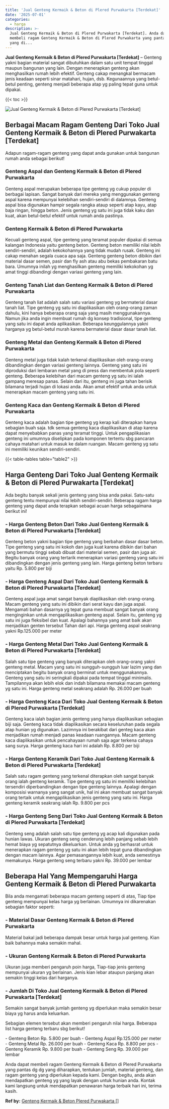 ```yaml
---
title: 'Jual Genteng Kermaik & Beton di Plered Purwakarta [Terdekat]'
date: '2025-07-01'
categories:
  - harga
description: >-
  Jual Genteng Kermaik & Beton di Plered Purwakarta [Terdekat]. Anda dapat
  membeli ragam Genteng Kermaik & Beton di Plered Purwakarta yang pantas dg dg
  yang di...
---
```


**Jual Genteng Kermaik & Beton di Plered Purwakarta \[Terdekat\]** – Genteng yakni bagian material sangat dibutuhkan dalam satu unit tempat tinggal maupun bangunan yang lain. Dengan menerapkan genteng akan menghasilkan rumah lebih efektif. Genteng cakap menangkal bermacam jenis keadaan seperti sinar matahari, hujan, dsb. Kegunaannya yang betul-betul penting, genteng menjadi beberapa atap yg paling tepat guna untuk dipakai.

{{< toc >}}

![Jual Genteng Kermaik & Beton di Plered Purwakarta [Terdekat]](/images/genteng-minimalis-murah01.png)

## Berbagai Macam Ragam Genteng Dari Toko Jual Genteng Kermaik & Beton di Plered Purwakarta \[Terdekat\]

Adapun ragam-ragam genteng yang dapat anda gunakan untuk bangunan rumah anda sebagai berikut!

### Genteng Aspal dan Genteng Kermaik & Beton di Plered Purwakarta

Genteng aspal merupakan beberapa tipe genteng yg cukup populer di berbagai lapisan. Sangat banyak dari mereka yang menggunakan genteng aspal karena mempunyai kelebihan sendiri-sendiri di dalamnya. Genteng aspal bisa digunakan hampir segala rangka ataup seperti atap kayu, atap baja ringan, hingga beton. Jenis genteng yg satu ini juga tidak kaku dan kuat, akan betul-betul efektif untuk rumah anda pastinya.

### Genteng Kermaik & Beton di Plered Purwakarta

Kecuali genteng aspal, tipe genteng yang teramat populer dipakai di semua kalangan Indonesia yaitu genteng beton. Genteng beton memiliki nilai lebih sendiri-sendiri, adalah kekokohannya yang tidak mudah rusak. Genteng ini cakap menahan segala cuaca apa saja. Genteng genteng beton dibikin dari material dasar semen, pasir dan fly ash atau abu bekas pembakaran batu bara. Umumnya inilah yg menghasilkan genteng memiliki kekokohan yg amat tinggi dibandingi dengan variasi genteng yang lain.

### Genteng Tanah Liat dan Genteng Kermaik & Beton di Plered Purwakarta

Genteng tanah liat adalah salah satu variasi genteng yg bermaterial dasar tanah liat. Tipe genteng yg satu ini diaplikasikan oleh orang-orang zaman dahulu, kini hanya beberapa orang saja yang masih menggunakannya. Namun jika anda ingin membuat rumah dg konsep tradisional, tipe genteng yang satu ini dapat anda aplikasikan. Beberapa keunggulannya yakni harganya yg betul-betul murah karena bermaterial dasar dasar tanah liat.

### Genteng Metal dan Genteng Kermaik & Beton di Plered Purwakarta

Genteng metal juga tidak kalah terkenal diaplikasikan oleh orang-orang dibandingkan dengan variasi genteng lainnya. Genteng yang satu ini diproduksi dari lembaran metal yang di press dan membentuk pola seperti genteng. Beberapa kelebihan dari macam genteng yg satu ini ialah gampang meresap panas. Selain dari itu, genteng ini juga tahan berisik bilamana terjadi hujan di lokasi anda. Akan amat efektif untuk anda untuk menerapkan macam genteng yang satu ini.

### Genteng Kaca dan Genteng Kermaik & Beton di Plered Purwakarta

Genteng kaca adalah bagian tipe genteng yg kerap kali diterapkan hanya sebagian buah saja. tdk semua genteng kaca diaplikasikan di atap karena dapat menyebabkan panas yang teramat tinggi. Untuk pengaplikasian genteng ini umumnya diselipkan pada komponen tertentu sbg pancaran cahaya matahari untuk masuk ke dalam ruangan. Macam genteng yg satu ini memiliki keunikan sendiri-sendiri.

{{< table-tables table="table2" >}}

## Harga Genteng Dari Toko Jual Genteng Kermaik & Beton di Plered Purwakarta \[Terdekat\]

Ada begitu banyak sekali jenis genteng yang bisa anda pakai. Satu-satu genteng tentu mempunyai nilai lebih sendiri-sendiri. Beberapa ragam harga genteng yang dapat anda terapkan sebagai acuan harga sebagaimana berikut ini!

### \- Harga Genteng Beton Dari Toko Jual Genteng Kermaik & Beton di Plered Purwakarta \[Terdekat\]

Genteng beton yakni bagian tipe genteng yang berbahan dasar dasar beton. Tipe genteng yang satu ini kokoh dan juga kuat karena dibikin dari bahan yang bermutu tinggi sebab dibuat dari material semen, pasir dan juga air. Begitu banyak orang yang tertarik menerapkan variasi genteng yang satu ini dibandingkan dengan jenis genteng yang lain. Harga genteng beton terbaru yaitu Rp. 5.800 per biji

### \- Harga Genteng Aspal Dari Toko Jual Genteng Kermaik & Beton di Plered Purwakarta \[Terdekat\]

Genteng aspal juga amat sangat banyak diaplikasikan oleh orang-orang. Macam genteng yang satu ini dibikin dari serat kayu dan juga aspal. Mengamati bahan dasarnya yg tepat guna membuat sangat banyak orang menginginkan untuk mengaplikasikan genteng aspal. Selain itu, genteng yg satu ini juga fleksibel dan kuat. Apalagi bahannya yang amat baik akan menjadikan genten tersebut Tahan dari api. Harga genteng aspal seakrang yakni Rp.125.000 per meter

### \- Harga Genteng Metal Dari Toko Jual Genteng Kermaik & Beton di Plered Purwakarta \[Terdekat\]

Salah satu tipe genteng yang banyak diterapkan oleh orang-orang yakni genteng metal. Macam yang satu ini sungguh-sungguh luar lazim yang dan menciptakan begitu banyak orang berminat untuk menggunakannya. Genteng yang satu ini seringkali dipakai pada tempat tinggal minimalis. Tampilannya akan lebih elok dan indah bilamana memakai macam genteng yg satu ini. Harga genteng metal seakrang adalah Rp. 26.000 per buah

### \- Harga Genteng Kaca Dari Toko Jual Genteng Kermaik & Beton di Plered Purwakarta \[Terdekat\]

Genteng kaca ialah bagian jenis genteng yang hanya diaplikasikan sebagian biji saja. Genteng kaca tidak diaplikasikan secara keseluruhan pada segala atap hunian yg digunakan. Lazimnya ini berakibat dari genteg kaca akan menjadikan rumah menjadi panas keadaan ruangannya. Macam genteng kaca diaplikasikan untuk pencahayaan rumah saja agar terkena cahaya sang surya. Harga genteng kaca hari ini adalah Rp. 8.800 per biji

### \- Harga Genteng Keramik Dari Toko Jual Genteng Kermaik & Beton di Plered Purwakarta \[Terdekat\]

Salah satu ragam genteng yang terkenal diterapkan oleh sangat banyak orang ialah genteng keramik. Tipe genteng yg satu ini memiliki kelebihan tersendiri diperbandingkan dengan tipe genteng lainnya. Apalagi dengan komposisi warnanya yang sangat unik, hal ini akan membuat sangat banyak orang tertaik untuk mengaplikasikan jenis genteng yang satu ini. Harga genteng keramik seakrang ialah Rp. 9.800 per pcs

### \- Harga Genteng Seng Dari Toko Jual Genteng Kermaik & Beton di Plered Purwakarta \[Terdekat\]

Genteng seng adalah salah satu tipe genteng yg acap kali digunakan pada hunian lawas. Ukuran genteng seng cenderung lebih panjang sebab lebih hemat biaya yg sepatutnya dikeluarkan. Untuk anda yg berhasrat untuk menerapkan ragam genteng yg satu ini akan lebih tepat guna dibandingkan dengan macam lainnya. Agar pemasangannya lebih kuat, anda semestinya memakunya. Harga genteng seng terbaru yakni Rp. 39.000 per lembar

## Beberapa Hal Yang Mempengaruhi Harga Genteng Kermaik & Beton di Plered Purwakarta

Bila anda mengamati beberapa macam genteng seperti di atas, Tiap tipe genteng mempunyai kelas harga yg berlainan. Umumnya ini dikarenakan sebagian faktor seperti:

### \- Material Dasar Genteng Kermaik & Beton di Plered Purwakarta

Material bakal jadi beberapa dampak besar untuk harga jual genteng. Kian baik bahannya maka semakin mahal.

### \- Ukuran Genteng Kermaik & Beton di Plered Purwakarta

Ukuran juga memberi pengaruh poin harga, Tiap-tiap jenis genteng mempunyai ukuran yg berlainan. Jenis kian lebar ataupun panjang akan semakin tinggi kelas dari harganya.

### \- Jumlah Di Toko Jual Genteng Kermaik & Beton di Plered Purwakarta \[Terdekat\]

Semakin sangat banyak jumlah genteng yg diperlukan maka semakin besar biaya yg harus anda keluarkan.

Sebagian elemen tersebut akan memberi pengaruh nilai harga. Beberapa list harga genteng terbaru sbg berikut!

\- Genteng Beton Rp. 5.800 per buah - Genteng Aspal Rp.125.000 per meter - Genteng Metal Rp. 26.000 per buah - Genteng Kaca Rp. 8.800 per pcs - Genteng Keramik Rp. 9.800 per buah - Genteng Seng Rp. 39.000 per lembar

Anda dapat membeli ragam Genteng Kermaik & Beton di Plered Purwakarta yang pantas dg dg yang diharapkan, tentukan jumlah, material genteng, dan ragam genteng yang diperlukan kepada kami. Dengan begitu, anda akan mendapatkan genteng yg yang layak dengan untuk hunian anda. Kontak kami langsung untuk mendapatkan penawaran harga terbaik hari ini, terima kasih.

**Ref by:**  [Genteng Kermaik & Beton  Plered Purwakarta []](https://id.wikipedia.org/wiki/Genteng)
